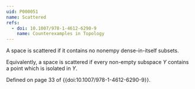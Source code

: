 ```yaml
---
uid: P000051
name: Scattered
refs:
  - doi: 10.1007/978-1-4612-6290-9
    name: Counterexamples in Topology
---
```

A space is scattered if it contains no nonempy dense-in-itself subsets.

Equivalently, a space is scattered if every non-empty subspace $Y$ contains a point which is isolated in $Y$.

Defined on page 33 of {{doi:10.1007/978-1-4612-6290-9}}.
